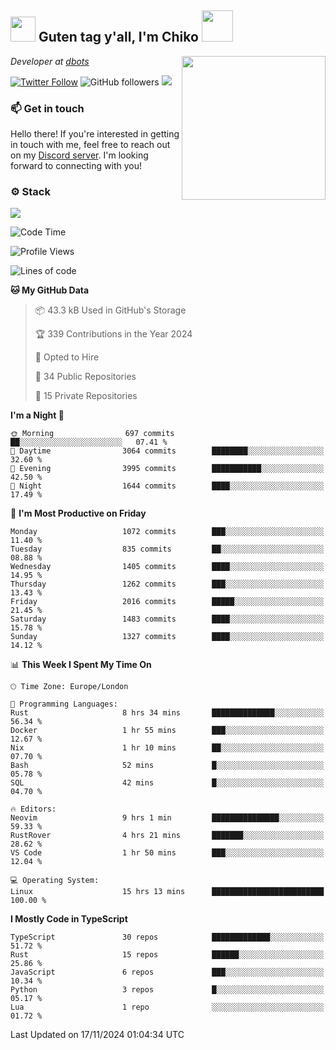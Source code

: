 <h2><img src="https://cdn.discordapp.com/emojis/1100181376730402906.gif?quality=lossless" width="40"> Guten tag y'all, I'm Chiko <img src="https://a.ppy.sh/15907233" width="50"></h2>
<a href="https://cataas.com"><img align='right' src="https://cataas.com/cat" width="230"></a>
<p><em>Developer at <a href="https://github.com/dbotsfun">dbots</a></em></p>

[![Twitter Follow](https://img.shields.io/twitter/follow/chikoxq?label=Follow)](https://twitter.com/intent/follow?screen_name=chikoxq)
![GitHub followers](https://img.shields.io/github/followers/chikof?label=Follow&style=social)
![](https://komarev.com/ghpvc/?username=chikof&color=blue)

### 📫 Get in touch
Hello there! If you're interested in getting in touch with me, feel free to reach out on my [Discord server](https://discord.gg/sejc7TnX6N). I'm looking forward to connecting with you!

### ⚙️ Stack
[![](https://skillicons.dev/icons?i=git,kubernetes,docker,js,ts,cloudflare,css,deno,express,graphql,html,mongodb,nestjs,py,react,apollo,bash,java,lua,nextjs,netlify,nodejs,ps,powershell,rust,neovim,tauri,sentry,postgres,tailwind,prisma,actix,workers)](https://skillicons.dev)

<!--START_SECTION:waka-->
![Code Time](http://img.shields.io/badge/Code%20Time-1%2C944%20hrs%2028%20mins-blue)

![Profile Views](http://img.shields.io/badge/Profile%20Views-4-blue)

![Lines of code](https://img.shields.io/badge/From%20Hello%20World%20I%27ve%20Written-7.3%20million%20lines%20of%20code-blue)

**🐱 My GitHub Data** 

> 📦 43.3 kB Used in GitHub's Storage 
 > 
> 🏆 339 Contributions in the Year 2024
 > 
> 💼 Opted to Hire
 > 
> 📜 34 Public Repositories 
 > 
> 🔑 15 Private Repositories 
 > 
**I'm a Night 🦉** 

```text
🌞 Morning                697 commits         ██░░░░░░░░░░░░░░░░░░░░░░░   07.41 % 
🌆 Daytime                3064 commits        ████████░░░░░░░░░░░░░░░░░   32.60 % 
🌃 Evening                3995 commits        ███████████░░░░░░░░░░░░░░   42.50 % 
🌙 Night                  1644 commits        ████░░░░░░░░░░░░░░░░░░░░░   17.49 % 
```
📅 **I'm Most Productive on Friday** 

```text
Monday                   1072 commits        ███░░░░░░░░░░░░░░░░░░░░░░   11.40 % 
Tuesday                  835 commits         ██░░░░░░░░░░░░░░░░░░░░░░░   08.88 % 
Wednesday                1405 commits        ████░░░░░░░░░░░░░░░░░░░░░   14.95 % 
Thursday                 1262 commits        ███░░░░░░░░░░░░░░░░░░░░░░   13.43 % 
Friday                   2016 commits        █████░░░░░░░░░░░░░░░░░░░░   21.45 % 
Saturday                 1483 commits        ████░░░░░░░░░░░░░░░░░░░░░   15.78 % 
Sunday                   1327 commits        ████░░░░░░░░░░░░░░░░░░░░░   14.12 % 
```


📊 **This Week I Spent My Time On** 

```text
🕑︎ Time Zone: Europe/London

💬 Programming Languages: 
Rust                     8 hrs 34 mins       ██████████████░░░░░░░░░░░   56.34 % 
Docker                   1 hr 55 mins        ███░░░░░░░░░░░░░░░░░░░░░░   12.67 % 
Nix                      1 hr 10 mins        ██░░░░░░░░░░░░░░░░░░░░░░░   07.70 % 
Bash                     52 mins             █░░░░░░░░░░░░░░░░░░░░░░░░   05.78 % 
SQL                      42 mins             █░░░░░░░░░░░░░░░░░░░░░░░░   04.70 % 

🔥 Editors: 
Neovim                   9 hrs 1 min         ███████████████░░░░░░░░░░   59.33 % 
RustRover                4 hrs 21 mins       ███████░░░░░░░░░░░░░░░░░░   28.62 % 
VS Code                  1 hr 50 mins        ███░░░░░░░░░░░░░░░░░░░░░░   12.04 % 

💻 Operating System: 
Linux                    15 hrs 13 mins      █████████████████████████   100.00 % 
```

**I Mostly Code in TypeScript** 

```text
TypeScript               30 repos            █████████████░░░░░░░░░░░░   51.72 % 
Rust                     15 repos            ██████░░░░░░░░░░░░░░░░░░░   25.86 % 
JavaScript               6 repos             ███░░░░░░░░░░░░░░░░░░░░░░   10.34 % 
Python                   3 repos             █░░░░░░░░░░░░░░░░░░░░░░░░   05.17 % 
Lua                      1 repo              ░░░░░░░░░░░░░░░░░░░░░░░░░   01.72 % 
```




 Last Updated on 17/11/2024 01:04:34 UTC
<!--END_SECTION:waka-->


<!--
<p align="center">
     <a href="https://discord.gg/HhybNhchcC"><img src="https://invidget.switchblade.xyz/sejc7TnX6N" align="center" ><a>
</p> 
-->
